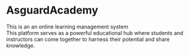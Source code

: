# AsguardAcademy
This is an an online learning management system
<br>
This platform serves as a powerful
educational hub where students and instructors can
come together to harness their potential and share
knowledge.
